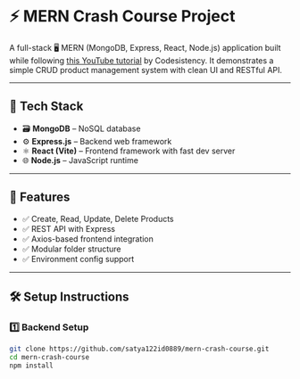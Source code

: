 # ⚡ MERN Crash Course Project

A full-stack 🖥️ MERN (MongoDB, Express, React, Node.js) application built while following [this YouTube tutorial](https://youtu.be/O3BUHwfHf84) by Codesistency. It demonstrates a simple CRUD product management system with clean UI and RESTful API.

---

## 🚀 Tech Stack

- 🗃️ **MongoDB** – NoSQL database
- ⚙️ **Express.js** – Backend web framework
- ⚛️ **React (Vite)** – Frontend framework with fast dev server
- 🌐 **Node.js** – JavaScript runtime

---

## 🔧 Features

- ✅ Create, Read, Update, Delete Products
- ✅ REST API with Express
- ✅ Axios-based frontend integration
- ✅ Modular folder structure
- ✅ Environment config support

---

## 🛠️ Setup Instructions

### 1️⃣ Backend Setup

```bash
git clone https://github.com/satya122id0889/mern-crash-course.git
cd mern-crash-course
npm install
